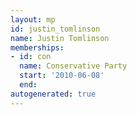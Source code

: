```yaml
---
layout: mp
id: justin_tomlinson
name: Justin Tomlinson
memberships:
- id: con
  name: Conservative Party
  start: '2010-06-08'
  end: 
autogenerated: true
---
```

